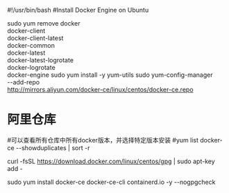 #!/usr/bin/bash
#Install Docker Engine on Ubuntu

sudo yum remove docker \
                  docker-client \
                  docker-client-latest \
                  docker-common \
                  docker-latest \
                  docker-latest-logrotate \
                  docker-logrotate \
                  docker-engine
sudo yum install -y yum-utils
sudo yum-config-manager \
	--add-repo \
	http://mirrors.aliyun.com/docker-ce/linux/centos/docker-ce.repo
# 阿里仓库
#可以查看所有仓库中所有docker版本，并选择特定版本安装
#yum list docker-ce --showduplicates | sort -r

curl -fsSL  https://download.docker.com/linux/centos/gpg | sudo apt-key add -

sudo yum install docker-ce docker-ce-cli containerd.io -y  --nogpgcheck



